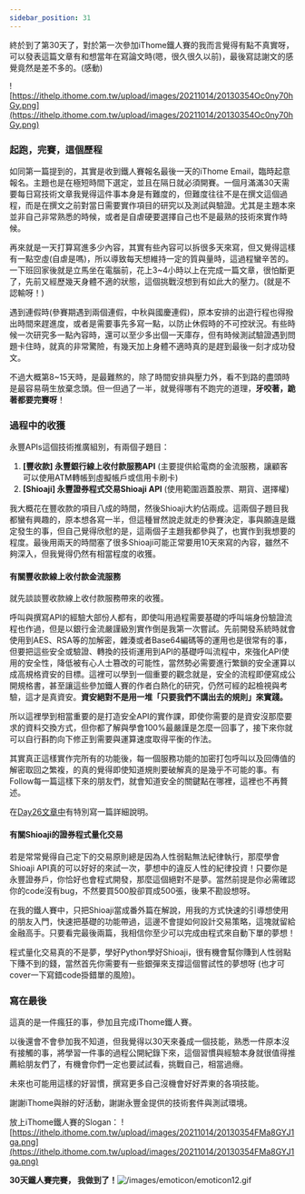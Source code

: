 ```yaml
---
sidebar_position: 31
---
```


終於到了第30天了，對於第一次參加iThome鐵人賽的我而言覺得有點不真實呀，可以發表這篇文章有和想當年在寫論文時(嗯，很久很久以前)，最後寫誌謝文的感覺竟然是差不多的。(感動)

![https://ithelp.ithome.com.tw/upload/images/20211014/20130354Oc0ny70hGy.png](https://ithelp.ithome.com.tw/upload/images/20211014/20130354Oc0ny70hGy.png)

### 起跑，完賽，這個歷程

如同第一篇提到的，其實是收到鐵人賽報名最後一天的iThome Email，臨時起意報名。主題也是在極短時間下選定，並且在隔日就必須開賽。一個月滿滿30天需要每日寫技術文章我覺得這件事本身是有難度的，但難度往往不是在撰文這個過程，而是在撰文之前對當日需要實作項目的研究以及測試與驗證。尤其是主題本來並非自己非常熟悉的時候，或者是自虐硬要選擇自己也不是最熟的技術來實作時候。

再來就是一天打算寫進多少內容，其實有些內容可以拆很多天來寫，但又覺得這樣有一點空虛(自虐是嗎)，所以導致每天想維持一定的質與量時，這過程蠻辛苦的。一下班回家後就是立馬坐在電腦前，花上3~4小時以上在完成一篇文章，很怕斷更了，先前又經歷幾天身體不適的狀態，這個挑戰沒想到有如此大的壓力。(就是不認輸呀！)

遇到連假時(參賽期遇到兩個連假，中秋與國慶連假)，原本安排的出遊行程也得撥出時間來趕進度，或者是需要事先多寫一點，以防止休假時的不可控狀況。有些時候一次研究多一點內容時，還可以至少多出個一天庫存，但有時候測試驗證遇到問題卡住時，就真的非常驚險，有幾天加上身體不適時真的是趕到最後一刻才成功發文。

不過大概第8~15天時，是最難熬的，除了時間安排與壓力外，看不到路的盡頭時是最容易萌生放棄念頭。但一但過了一半，就覺得哪有不跑完的道理，**牙咬著，跪著都要完賽呀**！

### 過程中的收獲

永豐APIs這個技術推廣組別，有兩個子題目：

1. **[豐收款] 永豐銀行線上收付款服務API** (主要提供給電商的金流服務，讓顧客可以使用ATM轉帳到虛擬帳戶或信用卡刷卡)
2. **[Shioaji] 永豐證券程式交易Shioaji API** (使用範圍涵蓋股票、期貨、選擇權)

我大概花在豐收款的項目八成的時間，然後Shioaji大約佔兩成。這兩個子題目我都蠻有興趣的，原本想各寫一半，但這種冒然說走就走的參賽決定，事與願違是鐵定發生的事，但自己覺得欣慰的是，這兩個子主題我都參與了，也實作到我想要的程度。最後用兩天的時間塞了很多Shioaji可能正常要用10天來寫的內容，雖然不夠深入，但我覺得仍然有相當程度的收獲。

#### 有關豐收款線上收付款金流服務

就先談談豐收款線上收付款服務帶來的收獲。

呼叫與撰寫API的經驗大部份人都有，即使叫用過程需要基礎的呼叫端身份驗證流程也作過，但是以銀行金流嚴謹級別實作倒是我第一次嘗試。先前開發系統時就會使用到AES、RSA等的加解密，雜湊或者Base64編碼等的運用也是很常有的事，但要把這些安全或驗證、轉換的技術運用到API的基礎呼叫流程中，來強化API使用的安全性，降低被有心人士篡改的可能性，當然勢必需要進行繁鎖的安全運算以成高規格資安的目標。這裡可以學到一個重要的觀念就是，安全的流程即便寫成公開規格書，甚至讓這些參加鐵人賽的作者白熱化的研究，仍然可經的起檢視與考驗，這才是真資安。**資安絕對不是用一堆「只要我們不講出去的規則」來實踐。**

所以這裡學到相當重要的是打造安全API的實作課，即使你需要的是資安沒那麼要求的資料交換方式，但你都了解與學會100%最嚴謹是怎麼一回事了，接下來你就可以自行斟酌向下修正到需要與運算速度取得平衡的作法。

其實真正這樣實作完所有的功能後，每一個服務功能的加密打包呼叫以及回傳值的解密取回之繁複，的真的覺得即使知道規則要破解真的是幾乎不可能的事。有Follow每一篇這樣下來的朋友們，就會知道安全的關鍵點在哪裡，這裡也不再贅述。

在[Day26文章中](https://ithelp.ithome.com.tw/articles/10280194)有特別寫一篇詳細說明。

#### 有關Shioaji的證券程式量化交易

若是常常覺得自己定下的交易原則總是因為人性弱點無法紀律執行，那麼學會Shioaji API真的可以好好的來試一次，夢想中的違反人性的紀律投資！只要你是永豐證券戶，你恰好也會程式開發，那麼這個絕對不是夢。當然前提是你必需確認你的code沒有bug，不然要買500股卻買成500張，後果不勘設想呀。

在我的鐵人賽中，只把Shioaji當成番外篇在解說，用我的方式快速的引導想使用的朋友入門，快速把基礎的功能帶過，這邊不會提如何設計交易策略，這塊就留給金融高手。只要看完最後兩篇，我相信你至少可以完成由程式來自動下單的夢想！

程式量化交易真的不是夢，學好Python學好Shioaji，很有機會幫你賺到人性弱點下賺不到的錢，當然首先你需要有一些銀彈來支撐這個嘗試性的夢想呀 (也才可cover一下寫錯code掛錯單的風險)。

### 寫在最後

這真的是一件瘋狂的事，參加且完成iThome鐵人賽。

以後還會不會參加我不知道，但我覺得以30天來養成一個技能，熟悉一件原本沒有接觸的事，將學習一件事的過程公開紀錄下來，這個習慣與經驗本身就很值得推薦給朋友們了，有機會你們一定也要試試看，挑戰自己，相當過癮。

未來也可能用這樣的好習慣，撰寫更多自己沒機會好好弄東的各項技能。

謝謝iThome與辦的好活動，謝謝永豐金提供的技術套件與測試環境。

放上iThome鐵人賽的Slogan：
![https://ithelp.ithome.com.tw/upload/images/20211014/20130354FMa8GYJ1ga.png](https://ithelp.ithome.com.tw/upload/images/20211014/20130354FMa8GYJ1ga.png)

**30天鐵人賽完賽，
我做到了！**![/images/emoticon/emoticon12.gif](https://ithelp.ithome.com.tw/images/emoticon/emoticon12.gif)